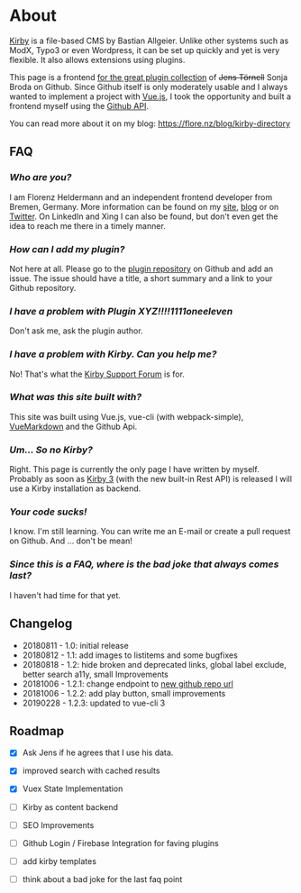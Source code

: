 # About

[Kirby](https://getkirby.com) is a file-based CMS by Bastian Allgeier. Unlike other systems such as ModX, Typo3 or even Wordpress, it can be set up quickly and yet is very flexible. It also allows extensions using plugins.

This page is a frontend [for the great plugin collection](https://github.com/texnixe/kirby-plugins) of ~~Jens Törnell~~ Sonja Broda on Github. Since Github itself is only moderately usable and I always wanted to implement a project with [Vue.js](https://vuejs.org), I took the opportunity and built a frontend myself using the [Github API](https://developer.github.com/v3/).

You can read more about it on my blog: https://flore.nz/blog/kirby-directory

## FAQ

### *Who are you?*
I am Florenz Heldermann and an independent frontend developer from Bremen, Germany. More information can be found on my [site](https://flore.nz), [blog](https://flore.nz/blog) or on [Twitter](https://twitter.com/track02). On LinkedIn and Xing I can also be found, but don't even get the idea to reach me there in a timely manner.

### *How can I add my plugin?*
Not here at all. Please go to the [plugin repository](https://github.com/texnixe/kirby-plugins) on Github and add an issue. The issue should have a title, a short summary and a link to your Github repository.

### *I have a problem with Plugin XYZ!!!!1111oneeleven*
Don't ask me, ask the plugin author.

### *I have a problem with Kirby. Can you help me?*
No! That's what the [Kirby Support Forum](https://forum.getkirby.com) is for.

### *What was this site built with?*
This site was built using Vue.js, vue-cli (with webpack-simple), [VueMarkdown](https://github.com/miaolz123/vue-markdown) and the Github Api.

### *Um... So no Kirby?*
Right. This page is currently the only page I have written by myself. Probably as soon as [Kirby 3](https://getkirby.com/next) (with the new built-in Rest API) is released I will use a Kirby installation as backend.

### *Your code sucks!*
I know. I'm still learning. You can write me an E-mail or create a pull request on Github. And ... don't be mean!

### *Since this is a FAQ, where is the bad joke that always comes last?*
I haven't had time for that yet.

## Changelog
* 20180811 - 1.0: initial release
* 20180812 - 1.1: add images to listitems and some bugfixes
* 20180818 - 1.2: hide broken and deprecated links, global label exclude, better search a11y, small Improvements
* 20181006 - 1.2.1: change endpoint to [new github repo url](https://github.com/texnixe/kirby-plugins)
* 20181006 - 1.2.2: add play button, small improvements
* 20190228 - 1.2.3: updated to vue-cli 3

## Roadmap
* [x] Ask Jens if he agrees that I use his data.
* [x] improved search with cached results
* [x] Vuex State Implementation
* [ ] Kirby as content backend
* [ ] SEO Improvements
* [ ] Github Login / Firebase Integration  for faving plugins
* [ ] add kirby templates
* [ ] think about a bad joke for the last faq point

